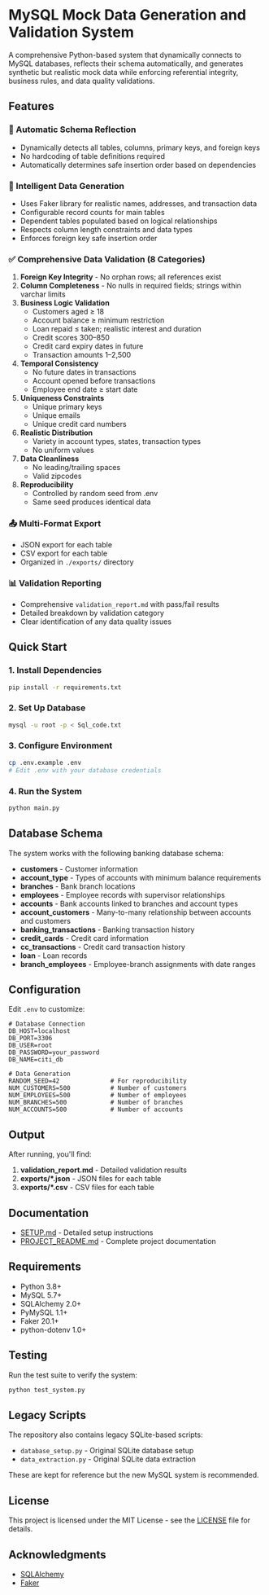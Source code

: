 # MySQL Mock Data Generation and Validation System

A comprehensive Python-based system that dynamically connects to MySQL databases, reflects their schema automatically, and generates synthetic but realistic mock data while enforcing referential integrity, business rules, and data quality validations.

## Features

### 🔄 Automatic Schema Reflection
- Dynamically detects all tables, columns, primary keys, and foreign keys
- No hardcoding of table definitions required
- Automatically determines safe insertion order based on dependencies

### 🎲 Intelligent Data Generation
- Uses Faker library for realistic names, addresses, and transaction data
- Configurable record counts for main tables
- Dependent tables populated based on logical relationships
- Respects column length constraints and data types
- Enforces foreign key safe insertion order

### ✅ Comprehensive Data Validation (8 Categories)

1. **Foreign Key Integrity** - No orphan rows; all references exist
2. **Column Completeness** - No nulls in required fields; strings within varchar limits
3. **Business Logic Validation**
   - Customers aged ≥ 18
   - Account balance ≥ minimum restriction
   - Loan repaid ≤ taken; realistic interest and duration
   - Credit scores 300–850
   - Credit card expiry dates in future
   - Transaction amounts 1–2,500
4. **Temporal Consistency**
   - No future dates in transactions
   - Account opened before transactions
   - Employee end date ≥ start date
5. **Uniqueness Constraints**
   - Unique primary keys
   - Unique emails
   - Unique credit card numbers
6. **Realistic Distribution**
   - Variety in account types, states, transaction types
   - No uniform values
7. **Data Cleanliness**
   - No leading/trailing spaces
   - Valid zipcodes
8. **Reproducibility**
   - Controlled by random seed from .env
   - Same seed produces identical data

### 📤 Multi-Format Export
- JSON export for each table
- CSV export for each table
- Organized in `./exports/` directory

### 📊 Validation Reporting
- Comprehensive `validation_report.md` with pass/fail results
- Detailed breakdown by validation category
- Clear identification of any data quality issues

## Quick Start

### 1. Install Dependencies

```bash
pip install -r requirements.txt
```

### 2. Set Up Database

```bash
mysql -u root -p < Sql_code.txt
```

### 3. Configure Environment

```bash
cp .env.example .env
# Edit .env with your database credentials
```

### 4. Run the System

```bash
python main.py
```

## Database Schema

The system works with the following banking database schema:

- **customers** - Customer information
- **account_type** - Types of accounts with minimum balance requirements
- **branches** - Bank branch locations
- **employees** - Employee records with supervisor relationships
- **accounts** - Bank accounts linked to branches and account types
- **account_customers** - Many-to-many relationship between accounts and customers
- **banking_transactions** - Banking transaction history
- **credit_cards** - Credit card information
- **cc_transactions** - Credit card transaction history
- **loan** - Loan records
- **branch_employees** - Employee-branch assignments with date ranges

## Configuration

Edit `.env` to customize:

```env
# Database Connection
DB_HOST=localhost
DB_PORT=3306
DB_USER=root
DB_PASSWORD=your_password
DB_NAME=citi_db

# Data Generation
RANDOM_SEED=42              # For reproducibility
NUM_CUSTOMERS=500           # Number of customers
NUM_EMPLOYEES=500           # Number of employees
NUM_BRANCHES=500            # Number of branches
NUM_ACCOUNTS=500            # Number of accounts
```

## Output

After running, you'll find:

1. **validation_report.md** - Detailed validation results
2. **exports/*.json** - JSON files for each table
3. **exports/*.csv** - CSV files for each table

## Documentation

- [SETUP.md](SETUP.md) - Detailed setup instructions
- [PROJECT_README.md](PROJECT_README.md) - Complete project documentation

## Requirements

- Python 3.8+
- MySQL 5.7+
- SQLAlchemy 2.0+
- PyMySQL 1.1+
- Faker 20.1+
- python-dotenv 1.0+

## Testing

Run the test suite to verify the system:

```bash
python test_system.py
```

## Legacy Scripts

The repository also contains legacy SQLite-based scripts:
- `database_setup.py` - Original SQLite database setup
- `data_extraction.py` - Original SQLite data extraction

These are kept for reference but the new MySQL system is recommended.

## License

This project is licensed under the MIT License - see the [LICENSE](LICENSE) file for details.

## Acknowledgments

- [SQLAlchemy](https://www.sqlalchemy.org/)
- [Faker](https://faker.readthedocs.io/en/master/)
